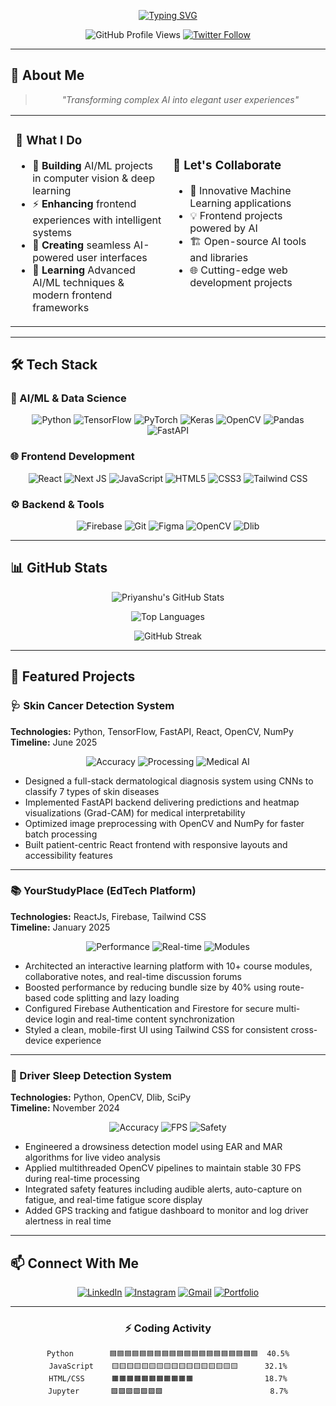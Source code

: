 <p align="center">
  <a href="https://git.io/typing-svg"><img src="https://readme-typing-svg.herokuapp.com?font=Fira+Code&weight=600&size=30&duration=4000&pause=1000&color=6F42C1&center=true&vCenter=true&width=500&lines=Hi+👋,+I'm+Priyanshu;AI+Developer;ML+Engineer;Frontend+Specialist" alt="Typing SVG" /></a>
</p>

<div align="center">
  
![GitHub Profile Views](https://komarev.com/ghpvc/?username=PriyanshuKumarx&color=blueviolet&style=flat-square)
[![Twitter Follow](https://img.shields.io/twitter/follow/yourusername?style=social)](https://twitter.com/yourusername)

</div>

---

## 🌟 About Me

<div align="center">
  
> *"Transforming complex AI into elegant user experiences"*

</div>

<table>
  <tr>
    <td width="50%">

### 🚀 What I Do

- 🔭 **Building** AI/ML projects in computer vision & deep learning
- ⚡ **Enhancing** frontend experiences with intelligent systems
- 🎯 **Creating** seamless AI-powered user interfaces
- 🌱 **Learning** Advanced AI/ML techniques & modern frontend frameworks

</td>
    <td width="50%">

### 🤝 Let's Collaborate

- 🧠 Innovative Machine Learning applications
- 💡 Frontend projects powered by AI
- 🏗️ Open-source AI tools and libraries
- 🌐 Cutting-edge web development projects

</td>
  </tr>
</table>

---

## 🛠️ Tech Stack

### 🤖 AI/ML & Data Science
<div align="center">
  
![Python](https://img.shields.io/badge/Python-3776AB?style=for-the-badge&logo=python&logoColor=white)
![TensorFlow](https://img.shields.io/badge/TensorFlow-%23FF6F00.svg?style=for-the-badge&logo=TensorFlow&logoColor=white)
![PyTorch](https://img.shields.io/badge/PyTorch-%23EE4C2C.svg?style=for-the-badge&logo=PyTorch&logoColor=white)
![Keras](https://img.shields.io/badge/Keras-%23D00000.svg?style=for-the-badge&logo=Keras&logoColor=white)
![OpenCV](https://img.shields.io/badge/OpenCV-27338e?style=for-the-badge&logo=OpenCV&logoColor=white)
![Pandas](https://img.shields.io/badge/pandas-%23150458.svg?style=for-the-badge&logo=pandas&logoColor=white)
![FastAPI](https://img.shields.io/badge/FastAPI-005571?style=for-the-badge&logo=fastapi&logoColor=white)

</div>

### 🌐 Frontend Development
<div align="center">
  
![React](https://img.shields.io/badge/React-%2320232a.svg?style=for-the-badge&logo=react&logoColor=%2361DAFB)
![Next JS](https://img.shields.io/badge/Next-black?style=for-the-badge&logo=next.js&logoColor=white)
![JavaScript](https://img.shields.io/badge/JavaScript-F7DF1E?style=for-the-badge&logo=javascript&logoColor=black)
![HTML5](https://img.shields.io/badge/HTML5-%23E34F26.svg?style=for-the-badge&logo=html5&logoColor=white)
![CSS3](https://img.shields.io/badge/CSS3-%231572B6.svg?style=for-the-badge&logo=css3&logoColor=white)
![Tailwind CSS](https://img.shields.io/badge/Tailwind_CSS-38B2AC?style=for-the-badge&logo=tailwind-css&logoColor=white)

</div>

### ⚙️ Backend & Tools
<div align="center">
  
![Firebase](https://img.shields.io/badge/Firebase-039BE5?style=for-the-badge&logo=Firebase&logoColor=white)
![Git](https://img.shields.io/badge/Git-F05032?style=for-the-badge&logo=git&logoColor=white)
![Figma](https://img.shields.io/badge/Figma-F24E1E?style=for-the-badge&logo=figma&logoColor=white)
![OpenCV](https://img.shields.io/badge/OpenCV-27338e?style=for-the-badge&logo=OpenCV&logoColor=white)
![Dlib](https://img.shields.io/badge/Dlib-008000?style=for-the-badge&logo=python&logoColor=white)

</div>

---

## 📊 GitHub Stats

<div align="center">
  
![Priyanshu's GitHub Stats](https://github-readme-stats.vercel.app/api?username=PriyanshuKumarx&show_icons=true&theme=radical&hide_border=true&count_private=true&include_all_commits=true)

![Top Languages](https://github-readme-stats.vercel.app/api/top-langs/?username=PriyanshuKumarx&layout=compact&theme=radical&hide_border=true&langs_count=8)

![GitHub Streak](https://github-readme-streak-stats.herokuapp.com/?user=PriyanshuKumarx&theme=radical&hide_border=true&fire=FF0000&currStreakNum=FF0000)

</div>

---

## 🎯 Featured Projects

### 🩺 Skin Cancer Detection System
**Technologies:** Python, TensorFlow, FastAPI, React, OpenCV, NumPy  
**Timeline:** June 2025  

<div align="center">
  
![Accuracy](https://img.shields.io/badge/Accuracy-87%25-brightgreen) 
![Processing](https://img.shields.io/badge/Processing-30%25_faster-important) 
![Medical AI](https://img.shields.io/badge/Medical-AI-blueviolet)

</div>

- Designed a full-stack dermatological diagnosis system using CNNs to classify 7 types of skin diseases
- Implemented FastAPI backend delivering predictions and heatmap visualizations (Grad-CAM) for medical interpretability
- Optimized image preprocessing with OpenCV and NumPy for faster batch processing
- Built patient-centric React frontend with responsive layouts and accessibility features

---

### 📚 YourStudyPlace (EdTech Platform)
**Technologies:** ReactJs, Firebase, Tailwind CSS  
**Timeline:** January 2025  

<div align="center">
  
![Performance](https://img.shields.io/badge/Bundle_Size-40%25_reduced-success) 
![Real-time](https://img.shields.io/badge/Real_time-Sync-blue) 
![Modules](https://img.shields.io/badge/10%2B-Course_Modules-orange)

</div>

- Architected an interactive learning platform with 10+ course modules, collaborative notes, and real-time discussion forums
- Boosted performance by reducing bundle size by 40% using route-based code splitting and lazy loading
- Configured Firebase Authentication and Firestore for secure multi-device login and real-time content synchronization
- Styled a clean, mobile-first UI using Tailwind CSS for consistent cross-device experience

---

### 🚗 Driver Sleep Detection System
**Technologies:** Python, OpenCV, Dlib, SciPy  
**Timeline:** November 2024  

<div align="center">
  
![Accuracy](https://img.shields.io/badge/Accuracy-92%25-brightgreen) 
![FPS](https://img.shields.io/badge/Performance-30_FPS-success) 
![Safety](https://img.shields.io/badge/Safety-Alerts-red)

</div>

- Engineered a drowsiness detection model using EAR and MAR algorithms for live video analysis
- Applied multithreaded OpenCV pipelines to maintain stable 30 FPS during real-time processing
- Integrated safety features including audible alerts, auto-capture on fatigue, and real-time fatigue score display
- Added GPS tracking and fatigue dashboard to monitor and log driver alertness in real time

---

## 📫 Connect With Me

<div align="center">
  
[![LinkedIn](https://img.shields.io/badge/LinkedIn-0A66C2?style=for-the-badge&logo=linkedin&logoColor=white)](https://linkedin.com/in/priyanshukumar062003)
[![Instagram](https://img.shields.io/badge/Instagram-E4405F?style=for-the-badge&logo=instagram&logoColor=white)](https://instagram.com/@priyanshu._in_)
[![Gmail](https://img.shields.io/badge/Gmail-D14836?style=for-the-badge&logo=gmail&logoColor=white)](mailto:priyanshukumarx7814@gmail.com)
[![Portfolio](https://img.shields.io/badge/Portfolio-FF7139?style=for-the-badge&logo=firefox-browser&logoColor=white)](https://yourportfolio.com)

</div>

---

<div align="center">

### ⚡ Coding Activity

```text
Python        🟦🟦🟦🟦🟦🟦🟦🟦🟦🟦🟦🟦🟦🟦🟦🟦🟦🟦🟦🟦  40.5%
JavaScript    🟨🟨🟨🟨🟨🟨🟨🟨🟨🟨🟨🟨🟨🟨🟨🟨🟨      32.1%
HTML/CSS      🟧🟧🟧🟧🟧🟧🟧🟧🟧🟧🟧                18.7%
Jupyter       🟪🟪🟪🟪🟪🟪🟪                        8.7%
